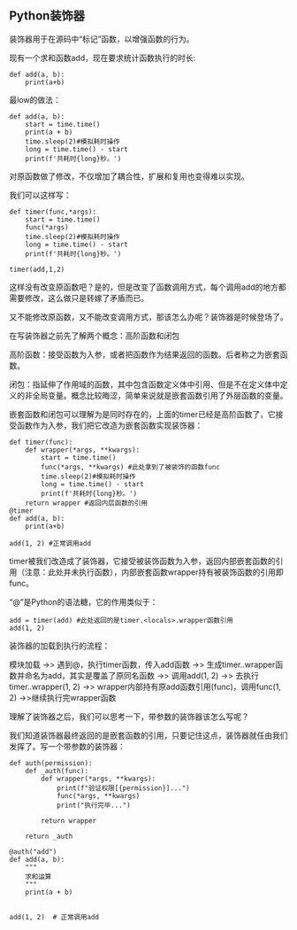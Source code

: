 ## Python装饰器

装饰器用于在源码中“标记”函数，以增强函数的行为。

现有一个求和函数add，现在要求统计函数执行的时长:
```
def add(a, b):
    print(a+b)
```

最low的做法：
```
def add(a, b):
    start = time.time()
    print(a + b)
    time.sleep(2)#模拟耗时操作
    long = time.time() - start
    print(f'共耗时{long}秒。')
```

对原函数做了修改，不仅增加了耦合性，扩展和复用也变得难以实现。

我们可以这样写：
```
def timer(func,*args):
    start = time.time()
    func(*args)
    time.sleep(2)#模拟耗时操作
    long = time.time() - start
    print(f'共耗时{long}秒。')

timer(add,1,2)
```

这样没有改变原函数吧？是的，但是改变了函数调用方式，每个调用add的地方都需要修改，这么做只是转嫁了矛盾而已。

又不能修改原函数，又不能改变调用方式，那该怎么办呢？装饰器是时候登场了。

在写装饰器之前先了解两个概念：高阶函数和闭包

高阶函数：接受函数为入参，或者把函数作为结果返回的函数。后者称之为嵌套函数。

闭包：指延伸了作用域的函数，其中包含函数定义体中引用、但是不在定义体中定义的非全局变量。概念比较晦涩，简单来说就是嵌套函数引用了外层函数的变量。

嵌套函数和闭包可以理解为是同时存在的，上面的timer已经是高阶函数了，它接受函数作为入参，我们把它改造为嵌套函数实现装饰器：
```
def timer(func):
    def wrapper(*args, **kwargs):
        start = time.time()
        func(*args, **kwargs) #此处拿到了被装饰的函数func
        time.sleep(2)#模拟耗时操作
        long = time.time() - start
        print(f'共耗时{long}秒。')
    return wrapper #返回内层函数的引用
@timer
def add(a, b):
    print(a+b)

add(1, 2) #正常调用add
```
timer被我们改造成了装饰器，它接受被装饰函数为入参，返回内部嵌套函数的引用（注意：此处并未执行函数），内部嵌套函数wrapper持有被装饰函数的引用即func。

“@”是Python的语法糖，它的作用类似于：
```
add = timer(add) #此处返回的是timer.<locals>.wrapper函数引用
add(1, 2)
```

装饰器的加载到执行的流程：

模块加载 ->> 遇到@，执行timer函数，传入add函数 ->> 生成timer.<locals>.wrapper函数并命名为add，其实是覆盖了原同名函数 ->> 调用add(1, 2) ->> 去执行timer.<locals>.wrapper(1, 2) ->> wrapper内部持有原add函数引用(func)，调用func(1, 2) ->>继续执行完wrapper函数

理解了装饰器之后，我们可以思考一下，带参数的装饰器该怎么写呢？

我们知道装饰器最终返回的是嵌套函数的引用，只要记住这点，装饰器就任由我们发挥了。写一个带参数的装饰器：
```
def auth(permission):
    def _auth(func):
        def wrapper(*args, **kwargs):
            print(f"验证权限[{permission}]...")
            func(*args, **kwargs)
            print("执行完毕...")

        return wrapper

    return _auth

@auth("add")
def add(a, b):
    """
    求和运算
    """
    print(a + b)


add(1, 2)  # 正常调用add
```


